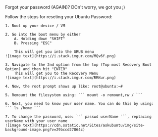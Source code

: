 Forgot your password (AGAIN)?
DOn't worry, we got you ;)

Follow the steps for reseting your Ubuntu Password:

    1. Boot up your device / VM

    2. Go into the boot menu by either
        A. Holding down "SHIFT"
        B. Pressing "ESC"

        This will get you into the GRUB menu
    ![image text](https://i.stack.imgur.com/MQv6f.png)

    3. Navigate to the 2nd option from the top (Top most Recovery Boot Option) and then hit "ENTER"
        This will get you to the Recovery Menu
    ![image text](https://i.stack.imgur.com/RRKur.png)

    4. Now, the root prompt shows up like: root@ubuntu:~#

    5. Remount the filesystem using: ``` mount -o remount,rw / ```

    6. Next, you need to know your user name. You can do this by using: ``` ls /home ```

    7. To change the password, use: ``` passwd userName ```, replacing userName with your user name
    ![image text](https://cdn.sstatic.net/Sites/askubuntu/img/site-background-image.png?v=29bccd27864c)
